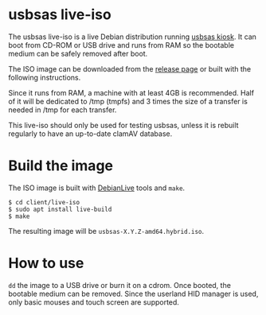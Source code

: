 # usbsas live-iso

The usbsas live-iso is a live Debian distribution running [usbsas
kiosk](./kiosk.md). It can boot from CD-ROM or USB drive and runs from RAM so
the bootable medium can be safely removed after boot.

The ISO image can be downloaded from the [release
page](https://github.com/cea-sec/usbsas/releases/latest) or built with the
following instructions.

Since it runs from RAM, a machine with at least 4GB is recommended. Half of it
will be dedicated to /tmp (tmpfs) and 3 times the size of a transfer is needed
in /tmp for each transfer.

This live-iso should only be used for testing usbsas, unless it is rebuilt
regularly to have an up-to-date clamAV database.

# Build the image

The ISO image is built with [DebianLive](https://wiki.debian.org/DebianLive)
tools and `make`.

```shell
$ cd client/live-iso
$ sudo apt install live-build
$ make
```

The resulting image will be `usbsas-X.Y.Z-amd64.hybrid.iso`.

# How to use

`dd` the image to a USB drive or burn it on a cdrom. Once booted, the bootable
medium can be removed. Since the userland HID manager is used, only basic mouses
and touch screen are supported.
